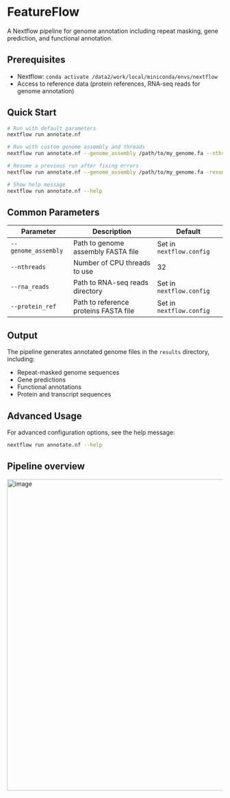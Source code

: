 # FeatureFlow
A Nextflow pipeline for genome annotation including repeat masking, gene prediction, and functional annotation.

## Prerequisites

- Nextflow: `conda activate /data2/work/local/miniconda/envs/nextflow`
- Access to reference data (protein references, RNA-seq reads for genome annotation)

## Quick Start

```bash
# Run with default parameters
nextflow run annotate.nf

# Run with custom genome assembly and threads
nextflow run annotate.nf --genome_assembly /path/to/my_genome.fa --nthreads 16

# Resume a previous run after fixing errors
nextflow run annotate.nf --genome_assembly /path/to/my_genome.fa -resume

# Show help message
nextflow run annotate.nf --help
```

## Common Parameters

| Parameter | Description | Default |
|-----------|-------------|---------|
| `--genome_assembly` | Path to genome assembly FASTA file | Set in `nextflow.config` |
| `--nthreads` | Number of CPU threads to use | 32 |
| `--rna_reads` | Path to RNA-seq reads directory | Set in `nextflow.config` |
| `--protein_ref` | Path to reference proteins FASTA file | Set in `nextflow.config` |

## Output

The pipeline generates annotated genome files in the `results` directory, including:

- Repeat-masked genome sequences
- Gene predictions
- Functional annotations
- Protein and transcript sequences

## Advanced Usage


For advanced configuration options, see the help message:

```bash
nextflow run annotate.nf --help
```



## Pipeline overview
<img width="726" alt="image" src="https://github.com/user-attachments/assets/fe559abc-fcb9-4d01-9c89-90c56a6fc957" />


